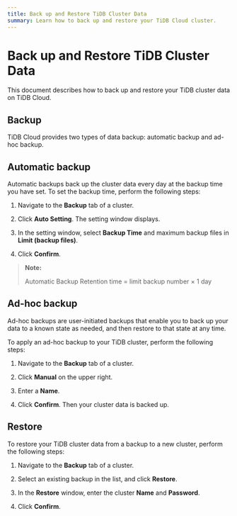 ```yaml
---
title: Back up and Restore TiDB Cluster Data
summary: Learn how to back up and restore your TiDB Cloud cluster.
---
```


# Back up and Restore TiDB Cluster Data

This document describes how to back up and restore your TiDB cluster data on TiDB Cloud.

## Backup

TiDB Cloud provides two types of data backup: automatic backup and ad-hoc backup.

## Automatic backup

Automatic backups  back up the cluster data every day at the backup time you have set. To set the backup time, perform the following steps:

1. Navigate to the **Backup** tab of a cluster.

2. Click **Auto Setting**. The setting window displays.

3. In the setting window, select **Backup Time** and maximum backup files in **Limit (backup files)**.

4. Click **Confirm**.

> **Note:**
>
> Automatic Backup Retention time = limit backup number × 1 day

## Ad-hoc backup

Ad-hoc backups are user-initiated backups that enable you to back up your data to a known state as needed, and then restore to that state at any time.

To apply an ad-hoc backup to your TiDB cluster, perform the following steps:

1. Navigate to the **Backup** tab of a cluster.

2. Click **Manual** on the upper right.

3. Enter a **Name**.

4. Click **Confirm**. Then your cluster data is backed up.

## Restore

To restore your TiDB cluster data from a backup to a new cluster, perform the following steps:

1. Navigate to the **Backup** tab of a cluster.

2. Select an existing backup in the list, and click **Restore**.

3. In the **Restore** window, enter the cluster **Name** and **Password**.

4. Click **Confirm**.

